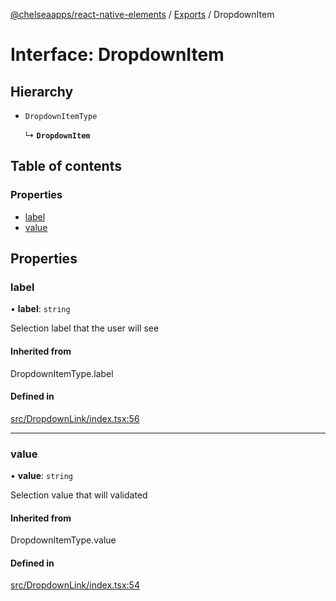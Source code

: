 [@chelseaapps/react-native-elements](../README.md) / [Exports](../modules.md) / DropdownItem

# Interface: DropdownItem

## Hierarchy

- `DropdownItemType`

  ↳ **`DropdownItem`**

## Table of contents

### Properties

- [label](DropdownItem.md#label)
- [value](DropdownItem.md#value)

## Properties

### label

• **label**: `string`

Selection label that the user will see

#### Inherited from

DropdownItemType.label

#### Defined in

[src/DropdownLink/index.tsx:56](https://github.com/chelsea-apps/react-native-elements/blob/e4c93f8/src/DropdownLink/index.tsx#L56)

___

### value

• **value**: `string`

Selection value that will validated

#### Inherited from

DropdownItemType.value

#### Defined in

[src/DropdownLink/index.tsx:54](https://github.com/chelsea-apps/react-native-elements/blob/e4c93f8/src/DropdownLink/index.tsx#L54)
